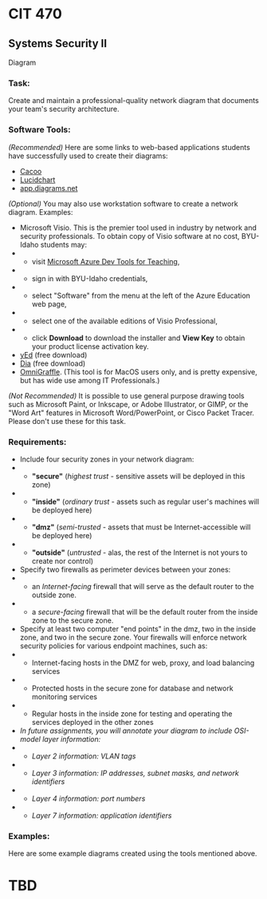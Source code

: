 # CIT 470
## Systems Security II

Diagram

### Task:
Create and maintain a professional-quality network diagram that documents your team's security architecture.

### Software Tools:
*(Recommended)* Here are some links to web-based applications students have successfully used to create their diagrams:
- [Cacoo](https://cacoo.com/)
- [Lucidchart](https://www.lucidchart.com/pages)
- [app.diagrams.net](https://app.diagrams.net/)

*(Optional)* You may also use workstation software to create a network diagram. Examples:
- Microsoft Visio. This is the premier tool used in industry by network and security professionals. To obtain copy of Visio software at no cost, BYU-Idaho students may:
- - visit [Microsoft Azure Dev Tools for Teaching](https://azureforeducation.microsoft.com/devtools),
- - sign in with BYU-Idaho credentials,
- - select "Software" from the menu at the left of the Azure Education web page,
- - select one of the available editions of Visio Professional,
- - click **Download** to download the installer and **View Key** to obtain your product license activation key.
- [yEd](https://www.yworks.com/products/yed) (free download)
- [Dia](https://wiki.gnome.org/Apps/Dia) (free download)
- [OmniGraffle](https://www.omnigroup.com/omnigraffle). (This tool is for MacOS users only, and is pretty expensive, but has wide use among IT Professionals.)

*(Not Recommended)* It is possible to use general purpose drawing tools such as
Microsoft Paint, or Inkscape, or Adobe Illustrator, or GIMP, or the "Word Art" features in Microsoft Word/PowerPoint, or Cisco Packet Tracer.
Please don't use these for this task.

### Requirements:
- Include four security zones in your network diagram:
- - **"secure"** (*highest trust* - sensitive assets will be deployed in this zone)
- - **"inside"** (*ordinary trust* - assets such as regular user's machines will be deployed here)
- - **"dmz"** (*semi-trusted* - assets that must be Internet-accessible will be deployed here)
- - **"outside"** (*untrusted* - alas, the rest of the Internet is not yours to create nor control)
- Specify two firewalls as perimeter devices between your zones:
- - an *Internet-facing* firewall that will serve as the default router to the outside zone.
- - a *secure-facing* firewall that will be the default router from the inside zone to the secure zone.
- Specify at least two computer "end points" in the dmz, two in the inside zone, and two in the secure zone. Your firewalls will enforce network security policies for various endpoint machines, such as:
- - Internet-facing hosts in the DMZ for web, proxy, and load balancing services
- - Protected hosts in the secure zone for database and network monitoring services
- - Regular hosts in the inside zone for testing and operating the services deployed in the other zones
- *In future assignments, you will annotate your diagram to include OSI-model layer information:*
- - *Layer 2 information: VLAN tags*
- - *Layer 3 information: IP addresses, subnet masks, and network identifiers*
- - *Layer 4 information: port numbers*
- - *Layer 7 information: application identifiers*

### Examples:
Here are some example diagrams created using the tools mentioned above.
# TBD

